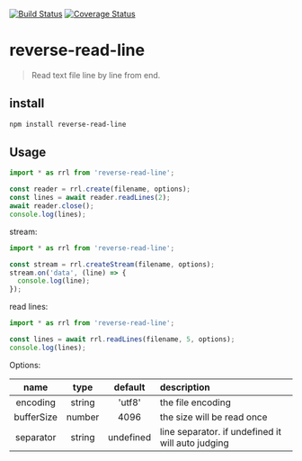 [![Build Status](https://travis-ci.org/wmzy/reverse-read-line.svg?branch=master)](https://travis-ci.org/wmzy/reverse-read-line)
[![Coverage Status](https://coveralls.io/repos/github/wmzy/reverse-read-line/badge.svg?branch=master)](https://coveralls.io/github/wmzy/reverse-read-line?branch=master)
# reverse-read-line

> Read text file line by line from end.

## install

```bash
npm install reverse-read-line
```

## Usage

```javascript
import * as rrl from 'reverse-read-line';

const reader = rrl.create(filename, options); 
const lines = await reader.readLines(2);
await reader.close();
console.log(lines);

```

stream:

```javascript
import * as rrl from 'reverse-read-line';

const stream = rrl.createStream(filename, options); 
stream.on('data', (line) => {
  console.log(line);
});

```

read lines:

```javascript
import * as rrl from 'reverse-read-line';

const lines = await rrl.readLines(filename, 5, options); 
console.log(lines);

```

Options:

| name       | type   | default   | description
| :--------: | :----: | :-------: | :-----
| encoding   | string | 'utf8'    | the file encoding
| bufferSize | number | 4096      | the size will be read once
| separator  | string | undefined | line separator. if undefined it will auto judging 
